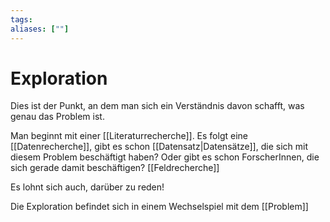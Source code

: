 ```yaml
---
tags:
aliases: [""]
---
```


# Exploration
Dies ist der Punkt, an dem man sich ein Verständnis davon schafft, was genau das Problem ist.

Man beginnt mit einer [[Literaturrecherche]].
Es folgt eine [[Datenrecherche]], gibt es schon [[Datensatz|Datensätze]], die sich mit diesem Problem beschäftigt haben?
Oder gibt es schon ForscherInnen, die sich gerade damit beschäftigen? [[Feldrecherche]]

Es lohnt sich auch, darüber zu reden!

Die Exploration befindet sich in einem Wechselspiel mit dem [[Problem]]